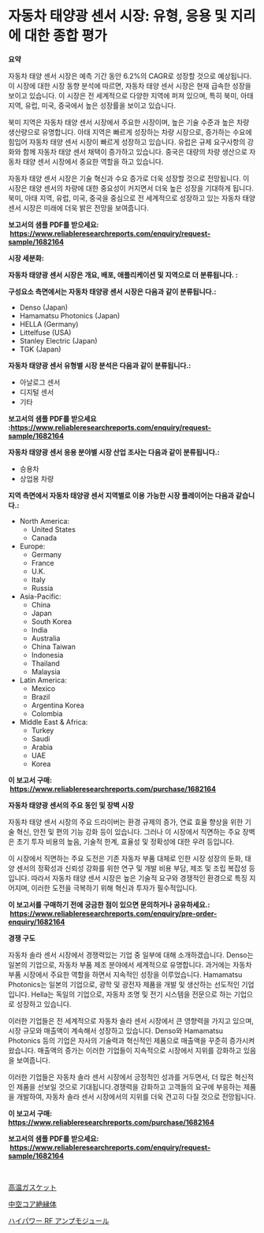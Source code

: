 <p><h1>자동차 태양광 센서 시장: 유형, 응용 및 지리에 대한 종합 평가</h1></p><p><strong>요약</strong></p>
<p><p>자동차 태양 센서 시장은 예측 기간 동안 6.2%의 CAGR로 성장할 것으로 예상됩니다. 이 시장에 대한 시장 동향 분석에 따르면, 자동차 태양 센서 시장은 현재 급속한 성장을 보이고 있습니다. 이 시장은 전 세계적으로 다양한 지역에 퍼져 있으며, 특히 북미, 아태 지역, 유럽, 미국, 중국에서 높은 성장률을 보이고 있습니다.</p><p>북미 지역은 자동차 태양 센서 시장에서 주요한 시장이며, 높은 기술 수준과 높은 차량 생산량으로 유명합니다. 아태 지역은 빠르게 성장하는 차량 시장으로, 증가하는 수요에 힘입어 자동차 태양 센서 시장이 빠르게 성장하고 있습니다. 유럽은 규제 요구사항의 강화와 함께 자동차 태양 센서 채택이 증가하고 있습니다. 중국은 대량의 차량 생산으로 자동차 태양 센서 시장에서 중요한 역할을 하고 있습니다.</p><p>자동차 태양 센서 시장은 기술 혁신과 수요 증가로 더욱 성장할 것으로 전망됩니다. 이 시장은 태양 센서의 차량에 대한 중요성이 커지면서 더욱 높은 성장을 기대하게 됩니다.북미, 아태 지역, 유럽, 미국, 중국을 중심으로 전 세계적으로 성장하고 있는 자동차 태양 센서 시장은 미래에 더욱 밝은 전망을 보여줍니다.</p></p>
<p><strong>보고서의 샘플 PDF를 받으세요: &nbsp;<a href="https://www.reliableresearchreports.com/enquiry/request-sample/1682164">https://www.reliableresearchreports.com/enquiry/request-sample/1682164</a></strong></p>
<p><strong>시장 세분화:</strong></p>
<p><strong> 자동차 태양광 센서 시장은 개요, 배포, 애플리케이션 및 지역으로 더 분류됩니다. :</strong></p>
<p><strong>구성요소 측면에서는 자동차 태양광 센서 시장은 다음과 같이 분류됩니다.:</strong></p>
<p><ul><li>Denso (Japan)</li><li>Hamamatsu Photonics (Japan)</li><li>HELLA (Germany)</li><li>Littelfuse (USA)</li><li>Stanley Electric (Japan)</li><li>TGK (Japan)</li></ul></p>
<p><strong> 자동차 태양광 센서 유형별 시장 분석은 다음과 같이 분류됩니다.:</strong></p>
<p><ul><li>아날로그 센서</li><li>디지털 센서</li><li>기타</li></ul></p>
<p><strong>보고서의 샘플 PDF를 받으세요 :<a href="https://www.reliableresearchreports.com/enquiry/request-sample/1682164">https://www.reliableresearchreports.com/enquiry/request-sample/1682164</a></strong></p>
<p><strong> 자동차 태양광 센서 응용 분야별 시장 산업 조사는 다음과 같이 분류됩니다.:</strong></p>
<p><ul><li>승용차</li><li>상업용 차량</li></ul></p>
<p><strong>지역 측면에서 자동차 태양광 센서 지역별로 이용 가능한 시장 플레이어는 다음과 같습니다.:</strong></p>
<p><ul>
    <li>
        North America:
        <ul>
            <li>United States</li>
            <li>Canada</li>
        </ul>
    </li>
    <li>
        Europe:
        <ul>
            <li>Germany</li>
            <li>France</li>
            <li>U.K.</li>
            <li>Italy</li>
            <li>Russia</li>
        </ul>
    </li>
    <li>
        Asia-Pacific:
        <ul>
            <li>China</li>
            <li>Japan</li>
            <li>South Korea</li>
            <li>India</li>
            <li>Australia</li>
            <li>China Taiwan</li>
            <li>Indonesia</li>
            <li>Thailand</li>
            <li>Malaysia</li>
        </ul>
    </li>
    <li>
        Latin America:
        <ul>
            <li>Mexico</li>
            <li>Brazil</li>
            <li>Argentina Korea</li>
            <li>Colombia</li>
        </ul>
    </li>
    <li>
        Middle East & Africa:
        <ul>
            <li>Turkey</li>
            <li>Saudi</li>
            <li>Arabia</li>
            <li>UAE</li>
            <li>Korea</li>
        </ul>
    </li>
    </ul></p>
<p><strong>이 보고서 구매: &nbsp;<a href="https://www.reliableresearchreports.com/purchase/1682164">https://www.reliableresearchreports.com/purchase/1682164</a></strong></p>
<p><strong>자동차 태양광 센서의 주요 동인 및 장벽 시장</strong></p>
<p><p>자동차 태양 센서 시장의 주요 드라이버는 환경 규제의 증가, 연료 효율 향상을 위한 기술 혁신, 안전 및 편의 기능 강화 등이 있습니다. 그러나 이 시장에서 직면하는 주요 장벽은 초기 투자 비용의 높음, 기술적 한계, 효율성 및 정확성에 대한 우려 등입니다.</p><p>이 시장에서 직면하는 주요 도전은 기존 자동차 부품 대체로 인한 시장 성장의 둔화, 태양 센서의 정확성과 신뢰성 강화를 위한 연구 및 개발 비용 부담, 제조 및 조립 복잡성 등입니다. 따라서 자동차 태양 센서 시장은 높은 기술적 요구와 경쟁적인 환경으로 특징 지어지며, 이러한 도전을 극복하기 위해 혁신과 투자가 필수적입니다.</p></p>
<p><strong>이 보고서를 구매하기 전에 궁금한 점이 있으면 문의하거나 공유하세요.: &nbsp;<a href="https://www.reliableresearchreports.com/enquiry/pre-order-enquiry/1682164">https://www.reliableresearchreports.com/enquiry/pre-order-enquiry/1682164</a></strong></p>
<p><strong>경쟁 구도</strong></p>
<p><p>자동차 솔라 센서 시장에서 경쟁력있는 기업 중 일부에 대해 소개하겠습니다. Denso는 일본의 기업으로, 자동차 부품 제조 분야에서 세계적으로 유명합니다. 과거에는 자동차 부품 시장에서 주요한 역할을 하면서 지속적인 성장을 이루었습니다. Hamamatsu Photonics는 일본의 기업으로, 광학 및 광전자 제품을 개발 및 생산하는 선도적인 기업입니다. Hella는 독일의 기업으로, 자동차 조명 및 전기 시스템을 전문으로 하는 기업으로 성장하고 있습니다.</p><p>이러한 기업들은 전 세계적으로 자동차 솔라 센서 시장에서 큰 영향력을 가지고 있으며, 시장 규모와 매출액이 계속해서 성장하고 있습니다. Denso와 Hamamatsu Photonics 등의 기업은 자사의 기술력과 혁신적인 제품으로 매출액을 꾸준히 증가시켜 왔습니다. 매출액의 증가는 이러한 기업들이 지속적으로 시장에서 지위를 강화하고 있음을 보여줍니다.</p><p>이러한 기업들은 자동차 솔라 센서 시장에서 긍정적인 성과를 거두면서, 더 많은 혁신적인 제품을 선보일 것으로 기대됩니다.경쟁력을 강화하고 고객들의 요구에 부응하는 제품을 개발하여, 자동차 솔라 센서 시장에서의 지위를 더욱 견고히 다질 것으로 전망됩니다.</p></p>
<p><strong>이 보고서 구매: &nbsp; <a href="https://www.reliableresearchreports.com/purchase/1682164">https://www.reliableresearchreports.com/purchase/1682164</a></strong></p>
<p><strong>보고서의 샘플 PDF를 받으세요: &nbsp;<a href="https://www.reliableresearchreports.com/enquiry/request-sample/1682164">https://www.reliableresearchreports.com/enquiry/request-sample/1682164</a></strong><strong></strong></p>
<p>&nbsp;</p>
<p><p><a href="https://github.com/ycmtqqhvk3273/Market-Research-Report-List-1/blob/main/78853438405.md">高温ガスケット</a></p><p><a href="https://github.com/mathieurico66/Market-Research-Report-List-1/blob/main/19144388406.md">中空コア絶縁体</a></p><p><a href="https://github.com/SarahFahey88/Market-Research-Report-List-1/blob/main/56058328404.md">ハイパワー RF アンプモジュール</a></p></p>